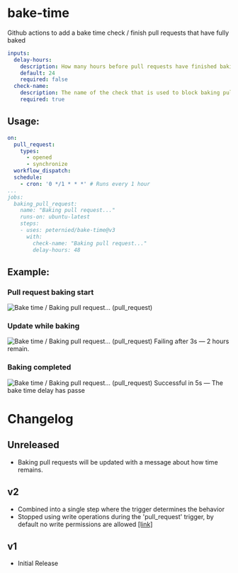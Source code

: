 # bake-time
Github actions to add a bake time check / finish pull requests that have fully baked

```yaml
inputs:
  delay-hours:
    description: How many hours before pull requests have finished baking
    default: 24
    required: false
  check-name:
    description: The name of the check that is used to block baking pull requests, recommend "Baking pull request..."
    required: true
```

## Usage:

```yaml
on:
  pull_request:
    types:
      - opened
      - synchronize
  workflow_dispatch:
  schedule:
    - cron: '0 */1 * * *' # Runs every 1 hour 
...
jobs:
  baking_pull_request:
    name: "Baking pull request..."
    runs-on: ubuntu-latest
    steps:
    - uses: peternied/bake-time@v3
      with:
        check-name: "Baking pull request..."
        delay-hours: 48
```

## Example:

### Pull request baking start
![Bake time / Baking pull request... (pull_request)](https://user-images.githubusercontent.com/2754967/226928503-4cd6c95f-80fe-4a33-8eeb-37147e18cd29.png)

### Update while baking
![Bake time / Baking pull request... (pull_request) Failing after 3s — 2 hours remain.](https://user-images.githubusercontent.com/2754967/226933188-383f284b-2cb7-4204-ba21-e17475e31a6d.png)

### Baking completed
![Bake time / Baking pull request... (pull_request) Successful in 5s — The bake time delay has passe](https://user-images.githubusercontent.com/2754967/226927082-66ddea37-476a-4e9e-bc4a-53129ee6156f.png)



# Changelog

## Unreleased
- Baking pull requests will be updated with a message about how time remains. 

## v2
- Combined into a single step where the trigger determines the behavior
- Stopped using write operations during the 'pull_request' trigger, by default no write permissions are allowed [[link]](https://docs.github.com/en/actions/security-guides/automatic-token-authentication#permissions-for-the-github_token)

## v1
- Initial Release
